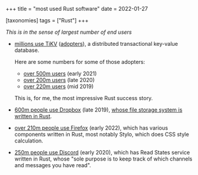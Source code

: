 +++
title = "most used Rust software"
date = 2022-01-27

[taxonomies]
tags = ["Rust"]
+++

*This is in the sense of largest number of end users*

- [millions use TiKV](https://www.cncf.io/blog/2019/05/21/toc-votes-to-move-tikv-into-cncf-incubator)
  ([adopters](https://tikv.org/adopters)), a distributed transactional key-value database.

  Here are some numbers for some of those adopters:
   - [over 500m users] (early 2021)
   - [over 200m users] (late 2020)
   - [over 220m users] (mid 2019)

  This is, for me, the most impressive Rust success story.

- [600m people use Dropbox][dropbox] (late 2019),
  [whose file storage system is written in Rust][rust@dropbox].

- [over 210m people use Firefox](https://data.firefox.com/dashboard/user-activity)
  (early 2022), which has various components written in Rust,
  most notably Stylo, which does CSS style calculation.

- [250m people use Discord](https://discord.com/blog/why-discord-is-switching-from-go-to-rust)
  (early 2020), which has Read States service written in Rust,
  whose "sole purpose is to keep track of which channels and messages you have read".

[dropbox]: https://investors.dropbox.com/news-releases/news-release-details/dropbox-announces-fourth-quarter-and-fiscal-2019-results
[rust@dropbox]: https://www.wired.com/2016/03/epic-story-dropboxs-exodus-amazon-cloud-empire
[over 500m users]: https://pingcap.com/case-studies/no-sharding-no-etl-use-scale-out-mysql-alternative-to-store-160-tb-of-data
[over 200m users]: https://pingcap.com/case-studies/how-chinas-insurance-giant-improved-agile-application-performance-with-a-newsql-database
[over 220m users]: https://pingcap.com/case-studies/lesson-learned-from-queries-over-1.3-trillion-rows-of-data-within-milliseconds-of-response-time-at-zhihu
